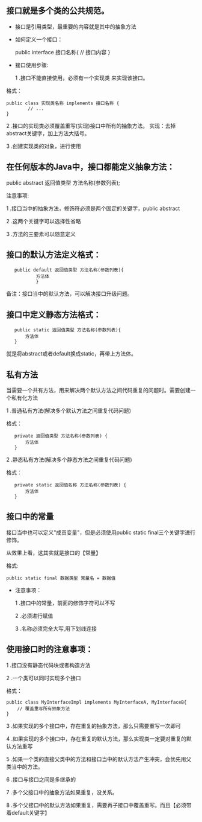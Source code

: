 ## 接口就是多个类的公共规范。
- 接口是引用类型，最重要的内容就是其中的抽象方法

- 如何定义一个接口：


    public interface 接口名称{
        // 接口内容
    }


- 接口使用步骤:

    1 .接口不能直接使用，必须有一个实现类 来实现该接口。
    
格式：
    
    
    public class 实现类名称 implements 接口名称 {
            // ...
    }
2 .接口的实现类必须覆盖重写(实现)接口中所有的抽象方法。
实现：去掉abstract关键字，加上方法大括号。
        
3 .创建实现类的对象，进行使用

## 在任何版本的Java中，接口都能定义抽象方法：
   
   public abstract 返回值类型 方法名称(参数列表);
   
   注意事项:
   
   1 .接口当中的抽象方法，修饰符必须是两个固定的关键字，public abstract
   
   2 .这两个关键字可以选择性省略
   
   3 .方法的三要素可以随意定义

## 接口的默认方法定义格式：


       public default 返回值类型 方法名称(参数列表){
               方法体
               }
   
   
   备注：接口当中的默认方法，可以解决接口升级问题。
   
## 接口中定义静态方法格式：

       public static 返回值类型 方法名称(参数列表){
           方法体
       }
   
   就是将abstract或者default换成static，再带上方法体。
   
## 私有方法

   当需要一个共有方法，用来解决两个默认方法之间代码重复的问题时。需要创建一个私有化方法
   
   1 .普通私有方法(解决多个默认方法之间重复代码问题)
   
   格式：
   
       private 返回值类型 方法名称(参数列表) {
           方法体
       }
   
   2 .静态私有方法(解决多个静态方法之间重复代码问题)
   
   格式：
   
   
       private static 返回值名称 方法名称(参数列表) {
           方法体
       }

## 接口中的常量

接口当中也可以定义"成员变量"，但是必须使用public static final三个关键字进行修饰。

从效果上看，这其实就是接口的【常量】

格式:

    public static final 数据类型 常量名 = 数据值

- 注意事项：

    1 .接口中的常量，前面的修饰字符可以不写
    
    2 .必须进行赋值
    
    3 .名称必须完全大写,用下划线连接
    
## 使用接口时的注意事项：

1 .接口没有静态代码块或者构造方法

2 .一个类可以同时实现多个接口

格式：


    public class MyInterfaceImpl implements MyInterfaceA, MyInterfaceB{
        // 覆盖重写所有抽象方法
    }


3 .如果实现的多个接口中，存在重复的抽象方法，那么只需要重写一次即可

4 .如果实现的多个接口中，存在重复的默认方法，那么实现类一定要对重复的默认方法重写

5 .如果一个类的直接父类中的方法和接口当中的默认方法产生冲突，会优先用父类当中的方法。

6 .接口与接口之间是多继承的

7 .多个父接口中的抽象方法如果重复，没关系。

8 .多个父接口中的默认方法如果重复，需要再子接口中覆盖重写。而且【必须带着default关键字】

